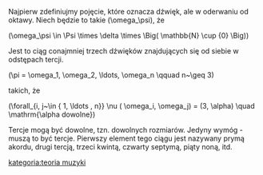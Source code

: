Najpierw zdefiniujmy pojęcie, które oznacza dźwięk, ale w oderwaniu od
oktawy. Niech będzie to takie \(\omega_\psi\), że

\(\omega_\psi \in \Psi \times \delta \times \Big( \mathbb{N} \cup \{0\} \Big)\)

Jest to ciąg conajmniej trzech dźwięków znajdujących się od siebie w
odstępach tercji.

\(\pi = \omega_1, \omega_2, \ldots, \omega_n \qquad n~\geq 3\)

takich, że

\(\forall_{i, j~\in \{ 1, \ldots , n\}} \nu ( \omega_i, \omega_j) = (3, \alpha) \quad \mathrm{\alpha dowolne}\)

Tercje mogą być dowolne, tzn. dowolnych rozmiarów. Jedyny wymóg - muszą
to być tercje. Pierwszy element tego ciągu jest nazywany prymą akordu,
drugi tercją, trzeci kwintą, czwarty septymą, piąty noną, itd.

[kategoria:teoria muzyki](kategoria:teoria_muzyki "wikilink")